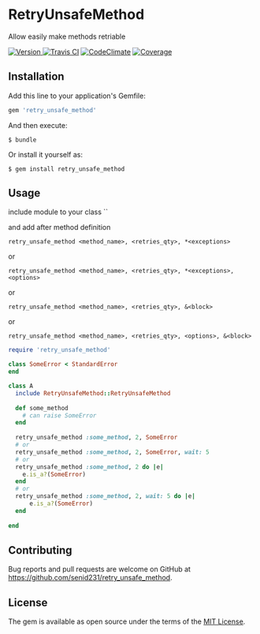 # RetryUnsafeMethod
Allow easily make methods retriable

[![Version  ](http://img.shields.io/gem/v/retry_unsafe_method.svg)          ](https://rubygems.org/gems/retry_unsafe_method)
[![Travis CI](http://img.shields.io/travis/senid231/retry_unsafe_method.svg)](https://travis-ci.org/senid231/retry_unsafe_method)
[![CodeClimate](https://codeclimate.com/github/senid231/retry_unsafe_method/badges/gpa.svg)](https://codeclimate.com/github/senid231/retry_unsafe_method)
[![Coverage](https://codeclimate.com/github/senid231/retry_unsafe_method/badges/coverage.svg)](https://codeclimate.com/github/senid231/retry_unsafe_method/coverage)

## Installation

Add this line to your application's Gemfile:

```ruby
gem 'retry_unsafe_method'
```

And then execute:

    $ bundle

Or install it yourself as:

    $ gem install retry_unsafe_method

## Usage

include module to your class
``

and add after method definition

`retry_unsafe_method <method_name>, <retries_qty>, *<exceptions>`

or

`retry_unsafe_method <method_name>, <retries_qty>, *<exceptions>, <options>`

or

`retry_unsafe_method <method_name>, <retries_qty>, &<block>`

or

`retry_unsafe_method <method_name>, <retries_qty>, <options>, &<block>`

```ruby
require 'retry_unsafe_method'

class SomeError < StandardError
end

class A
  include RetryUnsafeMethod::RetryUnsafeMethod
  
  def some_method
    # can raise SomeError
  end
  
  retry_unsafe_method :some_method, 2, SomeError
  # or
  retry_unsafe_method :some_method, 2, SomeError, wait: 5
  # or
  retry_unsafe_method :some_method, 2 do |e|
    e.is_a?(SomeError)
  end
  # or
  retry_unsafe_method :some_method, 2, wait: 5 do |e|
      e.is_a?(SomeError)
  end
  
end
```

## Contributing

Bug reports and pull requests are welcome on GitHub at https://github.com/senid231/retry_unsafe_method.


## License

The gem is available as open source under the terms of the [MIT License](http://opensource.org/licenses/MIT).

